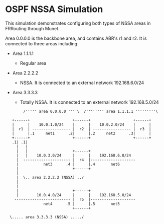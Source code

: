 OSPF NSSA Simulation
====================

This simulation demonstrates configuring both types of NSSA areas in
FRRouting through Munet.

Area 0.0.0.0 is the backbone area, and contains ABR's r1 and r2. It is
connected to three areas including:

* Area 1.1.1.1
    * Regular area
 
* Area 2.2.2.2
    * NSSA. It is connected to an external network 192.168.6.0/24

* Area 3.3.3.3
    * Totally NSSA. It is connected to an external network 192.168.5.0/24

```
        /''''' area 0.0.0.0 ''''\  /'''''''' area 1.1.1.1 '''''''''\
 
   +------+                   +------+                   +------+
   |      |    10.0.1.0/24    |      |    10.0.2.0/24    |      |
   |  r1  | ----------------- |  r2  | ----------------- |  r3  |
   |      |.1     net1      .2|      |.2     net2      .3|      |
   +------+                   +------+                   +------+
   .1| .1|
     |   |
     |   |                    +------+
     |   |    10.0.3.0/24     |      |    192.168.6.0/24    
     |  --------------------- |  r4  |--------------------
     |           net3      .4 |      |.4       net6      
     |                        +------+
     |                        
     |  \.. area 2.2.2.2 (NSSA) ../
     |
     |
     |                        +------+ 
     |        10.0.4.0/24     |      |    192.168.5.0/24    
    ------------------------- |  r5  |-------------------- 
                 net4      .5 |      |.5       net5       
                              +------+ 
                                   
  \..... area 3.3.3.3 (NSSA) ...../
  
```